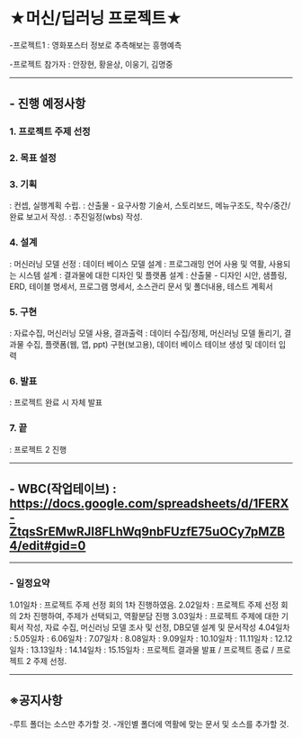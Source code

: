 ﻿★머신/딥러닝 프로젝트★
========================

-프로젝트1 : 영화포스터 정보로 추측해보는 흥행예측

-프로젝트 참가자 : 안장현, 황윤상, 이웅기, 김명중
***

## - 진행 예정사항

### 1. 프로젝트 주제 선정

### 2. 목표 설정 

### 3. 기획
 : 컨셉, 실행계획 수립.
 : 산출물 - 요구사항 기술서, 스토리보드, 메뉴구조도, 착수/중간/완료 보고서 작성.
 : 추진일정(wbs) 작성.

### 4. 설계
 : 머신러닝 모델 선정
 : 데이터 베이스 모델 설계
 : 프로그래밍 언어 사용 및 역활, 사용되는 시스템 설계
 : 결과물에 대한 디자인 및 플랫폼 설계 
 : 산출물 - 디자인 시안, 샘플링, ERD, 테이블 명세서, 프로그램 명세서, 소스관리 문서 및 폴더내용, 테스트 계획서

### 5. 구현 
 : 자료수집, 머신러닝 모델 사용, 결과출력
 : 데이터 수집/정제, 머신러닝 모델 돌리기, 결과물 수집, 플랫폼(웹, 앱, ppt) 구현(보고용), 데이터 베이스 테이브 생성 및 데이터 입력

### 6. 발표
 : 프로젝트 완료 시 자체 발표

### 7. 끝
 : 프로젝트 2 진행
***
## - WBC(작업테이브) : https://docs.google.com/spreadsheets/d/1FERX-ZtqsSrEMwRJI8FLhWq9nbFUzfE75uOCy7pMZB4/edit#gid=0
***
### - 일정요약
1.01일차 : 프로젝트 주제 선정 회의 1차 진행하였음.
2.02일차 : 프로젝트 주제 선정 회의 2차 진행하여, 주제가 선택되고, 역활분담 진행
3.03일차 : 프로젝트 주제에 대한 기획서 작성, 자료 수집, 머신러닝 모델 조사 및 선정, DB모델 설계 및 문서작성
4.04일차 :
5.05일차 :
6.06일차 :
7.07일차 :
8.08일차 :
9.09일차 :
10.10일차 :
11.11일차 :
12.12일차 :
13.13일차 :
14.14일차 :
15.15일차 : 프로젝트 결과물 발표 / 프로젝트 종료 / 프로젝트 2 주제 선정.
***
## ※공지사항
-루트 폴더는 소스만 추가할 것.
-개인별 폴더에 역활에 맞는 문서 및 소스를 추가할 것.